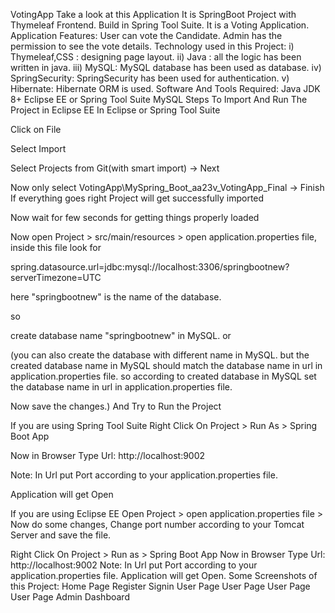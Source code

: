 VotingApp
Take a look at this Application
It is SpringBoot Project with Thymeleaf Frontend. Build in Spring Tool Suite.
It is a Voting Application.
Application Features:
User can vote the Candidate.
Admin has the permission to see the vote details.
Technology used in this Project:
i) Thymeleaf,CSS : designing page layout.
ii) Java : all the logic has been written in java.
iii) MySQL: MySQL database has been used as database.
iv) SpringSecurity: SpringSecurity has been used for authentication.
v) Hibernate: Hibernate ORM is used.
Software And Tools Required:
Java JDK 8+
Eclipse EE or Spring Tool Suite
MySQL
Steps To Import And Run The Project in Eclipse EE
In Eclipse or Spring Tool Suite

Click on File

Select Import

Select Projects from Git(with smart import) -> Next

Now only select VotingApp\MySpring_Boot_aa23v_VotingApp_Final
     -> Finish
If everything goes right Project will get successfully imported

Now wait for few seconds for getting things properly loaded

Now open Project > src/main/resources > open application.properties file, inside this file look for

spring.datasource.url=jdbc:mysql://localhost:3306/springbootnew?serverTimezone=UTC

here "springbootnew" is the name of the database.

so

create database name "springbootnew" in MySQL.
or

(you can also create the database with different name in MySQL. but the created database name in MySQL should match the database name in url in application.properties file. so according to created database in MySQL set the database name in url in application.properties file.

Now save the changes.)
And Try to Run the Project

If you are using Spring Tool Suite
Right Click On Project > Run As > Spring Boot App

Now in Browser Type Url: http://localhost:9002

Note: In Url put Port according to your application.properties file.

Application will get Open

If you are using Eclipse EE
Open Project > open application.properties file >
Now do some changes, Change port number according to your Tomcat Server and save the file.

Right Click On Project > Run as > Spring Boot App
Now in Browser Type Url: http://localhost:9002
Note: In Url put Port according to your application.properties file.
Application will get Open.
Some Screenshots of this Project:
Home Page
Register
Signin
User Page
User Page
User Page
User Page
Admin Dashboard
